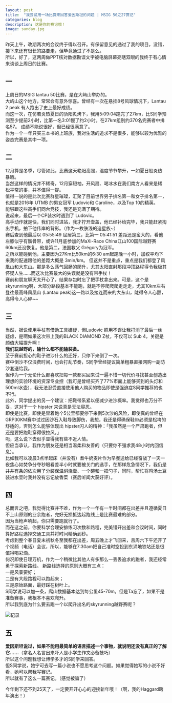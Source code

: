 ```yaml
---
layout: post
title:  "我尝试用一场比赛来回答爱因斯坦的问题 | MSIG 50之27赛记"
categories: blog
description: 这是你的赛记哦！
image: sunday.jpg
---
```


 

昨天上午，改期两次的会议终于得以召开。有保留意见的通过了我的项目，没错，接下来还有很长的路要走，但毕竟通过了不是么。                                       
所以，好了，这两周做PPT核对数据勘误文字被电脑屏幕亮瞎双眼的我终于有心情来谈谈上周日的比赛。

## 一


上周日的MSIG lantau 50比赛，是在大屿山举办的。               
大屿山这个地方，常常会有意外惊喜。曾经有一次在悬挂8号风球情况下，Lantau 2 peak 有人跑出了史上最好成绩。                    
而这一次，在仿若炎热夏日的骄阳炙烤下，我用5:09:04跑完了27km，比S同学预测至少提前2小时，比第一名3:01慢了约2小时。在27km组别约370名完赛者中排名57。
成绩不能说很好，但已经很满意了。                                                     
作为一个一年只买三本书的上班族，我对生活的追求不是很多，能够以较为优雅的姿态完赛是其中一项。


## 二


12月算是冬季，尽管如此，比赛这天艳阳高照，温度节节攀升，一如夏日般炎热暴晒。                       
当然这样的情况并不稀奇，12月穿短袖，开风扇、喝冰水在我们南方人看来是稀松平常的事，并不值得一提。                      
值得一说的是此次比赛群星璀璨，汇聚了目前世界男子排名第一和女子排名第一，也就是2016年 UTMB 的男女冠军 Ludovic和 Caroline，以及Top 10的精英。         
能够跟这些高手们同台竞技，我还是充满了期待。                     
说起来，最后一个CP装水时遇到了 Ludovic。                                 
高手动作就是快，我们同时进站，我才拧开壶盖，他已经补给完毕，我只能赶紧掏出手机，拍下他伟岸的背影。（作为一枚肤浅的追星族~）                 
赛后查到他最后以 05:55:49 屈居第三，比第一 05:41:51 差距还是蛮大的，看他左膝似乎有髌骨带，或许11月底参加的MaXi-Race China江山100国际越野赛60km还没恢复。他是第二，法国教父 Grégory为冠军。                                               
之所以能碰到他，主要因为27Km比50km的6:30 am起跑晚一小时，加权平均下来我的配速跟他的差距大概是 3min/km。 但这并不是重点，重点是我们都登了凤凰山和大东山。那是多么荡气回肠的爬升，尤其太阳直射那段冲顶路程得令我极其怀疑人生……而这次比赛最大的失误就是没有带手杖！  
赛前和朋友聊天太开心了，结果存包时忘了把手杖拿出来。可是，这个是 skyrunning啊，大部分路段基本不能跑，就是不停爬爬爬走走走，尤其10km左右登往最高峰凤凰山 (Lantau peak)这一路以及接连而来的大东山，陡得令人心颤，高得令人心碎~~                             


## 三


当然，据说使用手杖有借助工具嫌疑，但Ludovic 照用不误让我打消了最后一丝疑虑，是啊如果这次带上我的BLACK DIAMOND Z杖，不仅可以 Sub 4，关键是颜值大幅提升啊！           
**我们玩越野的，输什么都不能输装备。**                         
至于赛前担心的鞋子进沙什么的还好，只停下来倒了一次。                              
赛中倒沙不仅浪费时间，也会打乱节奏，S同学曾经提议简单粗暴直接网购一副防沙套送给我。                                       
但作为一个无论什么都喜欢把每一款都买回来试一遍不惜一切代价寻找甚至创造出理想的实验环境的资深专业控（我可是曾经买齐了77%市面上能够买到的头灯和500ml水壶），我无法忍受直接使用他人购买的物品即使是强迫症S同学推荐的也不行。                                          
此外，同学提出的另一个建议：把鞋带系紧以便减少进沙概率。我觉得也万分不妥，这对于一个 hipster 来说真是无法容忍。                              
即使是比赛，即使是冒着跑个5公里都要停下来倒5次沙的风险，即使真的曾经在GRP30KM赛中试过因沙石入鞋导致脚伤，我想，我还是得确保鞋带必须是松垮的舒适的，否则怎么能够体现出 hipster闪人的精神：「我虽然是一个严肃跑者，但还是要把跑鞋穿得很拉风。」                                      
呃，这么说下去似乎显得我有些不近人情。                                              
但应当承认，我作为朋友还是相当温柔和友善的（只要你不强求我48小时内回信息）。                                             
比如我可以凌晨3点半起床（并没有）煮牛奶麦片作为早餐送给已经奋战了一天一夜焦心如焚争分夺秒眼看差半小时就要被关门的选手，在那样危急情况下，我仍是井井有条的依次用了分装保温焖烧壶、一个碗和一把勺子，同时，帮忙将鸡汤土豆装进水壶时我并没有忘记放香菜（赛后听闻大获好评）。                                           

## 四

总而言之吧，我觉得比赛并不难，作为一个一年有一半时间都在出差并且遵循夏日不上山原则的业余跑者，完好无损抵达起跑线上是比赛最难的部分。                    
因为当枪声响起，你只需要跑就行了。                                             
而在这之前，你要科学合理安排练习次数和路程，完美错开出差和会议时间，同时算好路程选择交通工具并将时间精确到秒。                        
考虑到整个春日夏末初秋冬至我都在出差，周五晚上才飞回来，且周六下午还开了个视频（电话）会议，所以，能够在7:30am把自己准时空投到东涌地铁站还是很值得喝彩滴。                         
何况即使日理万机，作为一个稍微比其他人有多那么一丢丢追求的跑者，我还经常勇于探索新路线。                                                         新路线选择的原则大概有三点：           
一是风景要好；               
二是有大段路程可以跑起来；                
三是原始路面，最好踩在树叶上。                   
S同学说可以加一条，爬山数据基本达到每公里45-70m。但是Ta忘了，如果不是准备赛事，我根本不喜欢爬升。                      
所以我到底为什么要去跑一个以爬升出名的skyrunning越野赛呢？                     

![记录](http://7xw80a.com1.z0.glb.clouddn.com/%E8%AE%B0%E5%BD%95.jpg)

## 五

**爱因斯坦说过，如果不能用最简单的语言描述一个事物，就说明还没有真正的了解它……**（拿名人名言出来吓人是小学生作文必备技巧）              
所以这个问题我想让博学多才的S同学来回答。                              
但S同学说，她宁可去写一篇小说也不愿思考这个问题。如果觉得她写的小说不好看，她可以帮我写赛记。                             
所以就有了这么一篇赛记。（感觉被骗了） 


今年剩下还不到25天了，一定要开开心心的迎接新年哦！（啊，我的Haggard跨年演出！）                               

